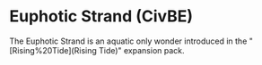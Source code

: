 # Euphotic Strand (CivBE)

The Euphotic Strand is an aquatic only wonder introduced in the "[Rising%20Tide](Rising Tide)" expansion pack.